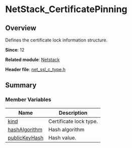 # NetStack_CertificatePinning


## Overview

Defines the certificate lock information structure.

**Since**: 12

**Related module**: [Netstack](netstack.md)

**Header file**: [net_ssl_c_type.h](net__ssl__c__type_8h.md#net_ssl_c_typeh)

## Summary


### Member Variables

| Name| Description|
| -------- | -------- |
| [kind](netstack.md#kind) | Certificate lock type.|
| [hashAlgorithm](netstack.md#hashalgorithm) | Hash algorithm|
| [publicKeyHash](netstack.md#publickeyhash) | Hash value.|
